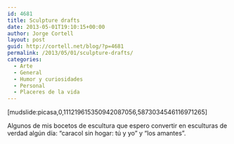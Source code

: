 ```yaml
---
id: 4681
title: Sculpture drafts
date: 2013-05-01T19:10:15+00:00
author: Jorge Cortell
layout: post
guid: http://cortell.net/blog/?p=4681
permalink: /2013/05/01/sculpture-drafts/
categories:
  - Arte
  - General
  - Humor y curiosidades
  - Personal
  - Placeres de la vida
---
```

[mudslide:picasa,0,111219615350942087056,5873034546116971265]

Algunos de mis bocetos de escultura que espero convertir en esculturas de verdad algún día: &#8220;caracol sin hogar: tú y yo&#8221; y &#8220;los amantes&#8221;.